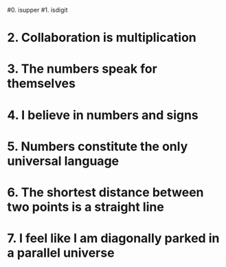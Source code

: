 #0. isupper
#1. isdigit
# 2. Collaboration is multiplication
# 3. The numbers speak for themselves
# 4. I believe in numbers and signs
# 5. Numbers constitute the only universal language
# 6. The shortest distance between two points is a straight line
# 7. I feel like I am diagonally parked in a parallel universe
